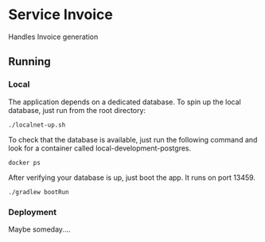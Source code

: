 # Service Invoice
Handles Invoice generation

## Running

### Local
The application depends on a dedicated database.  To spin up the local database, just run from the root directory:
```shell
./localnet-up.sh
```

To check that the database is available, just run the following command and look for a container called
local-development-postgres.
```shell
docker ps
```

After verifying your database is up, just boot the app.  It runs on port 13459.
```shell
./gradlew bootRun
```

### Deployment
Maybe someday....
